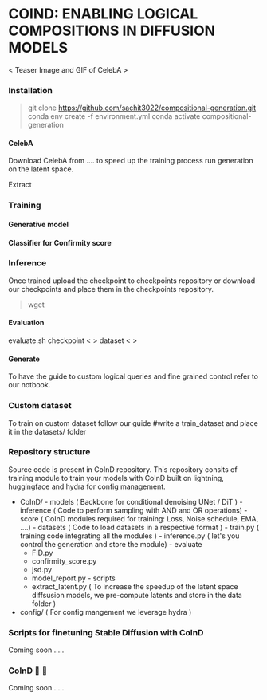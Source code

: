 # COIND: ENABLING LOGICAL COMPOSITIONS IN DIFFUSION MODELS
< Teaser Image and GIF of CelebA >  

### Installation
> git clone https://github.com/sachit3022/compositional-generation.git
> conda env create -f environment.yml
> conda activate compositional-generation
#### CelebA
Download CelebA from ....
to speed up the training process run generation on the latent space.

Extract 

### Training
#### Generative model
#### Classifier for Confirmity score


### Inference
Once trained upload the checkpoint to checkpoints repository or download our checkpoints and place them in the checkpoints repository.
> wget 
#### Evaluation
evaluate.sh checkpoint < > dataset < > 

#### Generate 
To have the guide to custom logical queries and fine grained control refer to our notbook.
### Custom dataset
To train on custom dataset follow our guide
#write a train_dataset and place it in the datasets/ folder

### Repository structure
Source code is present in CoInD repository. This repository consits of training module to train your models with CoInD built on lightning, huggingface and hydra for config management. 
  -  CoInD/
    - models ( Backbone for conditional denoising UNet / DiT ) 
    - inference ( Code to perform sampling with AND and OR operations)
    - score ( CoInD modules required for training: Loss, Noise schedule, EMA, ....)
    - datasets ( Code to load datasets in a respective format )
    - train.py ( training code integrating all the modules )
    - inference.py ( let's you control the generation and store the module)
    - evaluate
        - FID.py
        - confirmity_score.py
        - jsd.py
        - model_report.py
    - scripts
        - extract_latent.py ( To increase the speedup of the latent space diffsusion models, we pre-compute latents and store in the data folder )
  - config/ ( For config mangement we leverage hydra )


### Scripts for finetuning Stable Diffusion with CoInD

Coming soon ..... 

### CoInD 🤝 🤗

Coming soon ..... 